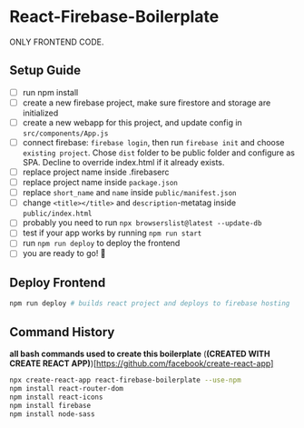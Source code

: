 # React-Firebase-Boilerplate

ONLY FRONTEND CODE.

## Setup Guide

- [ ] run npm install
- [ ] create a new firebase project, make sure firestore and storage are initialized
- [ ] create a new webapp for this project, and update config in `src/components/App.js`
- [ ] connect firebase: `firebase login`, then run `firebase init` and choose `existing project`. Chose `dist` folder to be public folder and configure as SPA. Decline to override index.html if it already exists.
- [ ] replace project name inside .firebaserc
- [ ] replace project name inside `package.json`
- [ ] replace `short_name` and `name` inside `public/manifest.json`
- [ ] change `<title></title>` and `description`-metatag inside `public/index.html`
- [ ] probably you need to run `npx browserslist@latest --update-db`
- [ ] test if your app works by running `npm run start`
- [ ] run `npm run deploy` to deploy the frontend
- [ ] you are ready to go! 🥳

## Deploy Frontend

```bash
npm run deploy # builds react project and deploys to firebase hosting
```

## Command History
**all bash commands used to create this boilerplate**
(**(CREATED WITH CREATE REACT APP)**)[https://github.com/facebook/create-react-app]
```bash
npx create-react-app react-firebase-boilerplate --use-npm
npm install react-router-dom
npm install react-icons
npm install firebase
npm install node-sass
```
